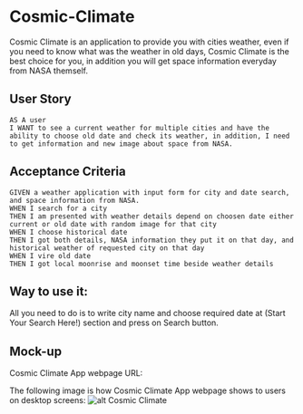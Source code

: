 # Cosmic-Climate
Cosmic Climate is an application to provide you with cities weather, even if you need to know what was the weather in old days, Cosmic Climate is the best choice for you, in addition you will get space information everyday from NASA themself.

## User Story

```
AS A user
I WANT to see a current weather for multiple cities and have the ability to choose old date and check its weather, in addition, I need to get information and new image about space from NASA.
```

## Acceptance Criteria

```
GIVEN a weather application with input form for city and date search, and space information from NASA.
WHEN I search for a city
THEN I am presented with weather details depend on choosen date either current or old date with random image for that city
WHEN I choose historical date
THEN I got both details, NASA information they put it on that day, and historical weather of requested city on that day
WHEN I vire old date
THEN I got local moonrise and moonset time beside weather details
```

## Way to use it:
All you need to do is to write city name and choose required date at (Start Your Search Here!) section and press on Search button.

## Mock-up
 Cosmic Climate App webpage URL:

The following image is how Cosmic Climate App webpage shows to
users on desktop screens:
![alt Cosmic Climate]()